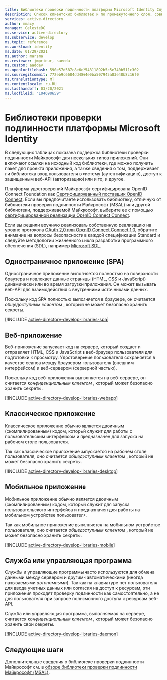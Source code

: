 ```yaml
---
title: Библиотеки проверки подлинности платформы Microsoft Identity Службы
description: Список клиентских библиотек и по промежуточного слоя, совместимых с платформой Microsoft Identity. Используйте эти библиотеки, чтобы добавить поддержку входа пользователя в систему и защищенный доступ к веб-API (авторизацию) в приложения.
services: active-directory
author: mmacy
manager: CelesteDG
ms.service: active-directory
ms.subservice: develop
ms.topic: reference
ms.workload: identity
ms.date: 01/29/2021
ms.author: marsma
ms.reviewer: jmprieur, saeeda
ms.custom: aaddev
ms.openlocfilehash: 590e57d587c8e6e254811892b5c5e740b511c302
ms.sourcegitcommit: 772eb9c6684dd4864e0ba507945a83e48b8c16f0
ms.translationtype: MT
ms.contentlocale: ru-RU
ms.lasthandoff: 03/20/2021
ms.locfileid: "104690659"
---
```

# <a name="microsoft-identity-platform-authentication-libraries"></a>Библиотеки проверки подлинности платформы Microsoft Identity

В следующих таблицах показана поддержка библиотеки проверки подлинности Майкрософт для нескольких типов приложений. Они включают ссылки на исходный код библиотеки, где можно получить пакет для проекта приложения, а также сведения о том, поддерживает ли библиотека вход пользователя в систему (аутентификацию), доступ к защищенным веб-API (авторизацию) или и то, и другое.

Платформа удостоверений Майкрософт сертифицирована OpenID Connect Foundation как [Сертифицированный поставщик OpenID Connect](https://openid.net/certification/). Если вы предпочитаете использовать библиотеку, отличную от библиотеки проверки подлинности Майкрософт (MSAL) или другой библиотеки, поддерживаемой Майкрософт, выберите ее с помощью [сертифицированной реализации OpenID Connect Connect](https://openid.net/developers/certified/).

Если вы решили вручную реализовать собственную реализацию на уровне протокола [OAuth 2,0 или OpenID Connect Connect 1,0](active-directory-v2-protocols.md), обратите внимание на вопросы безопасности в каждой спецификации Standard и следуйте методологии жизненного цикла разработки программного обеспечения (SDL), например [Microsoft SDL][Microsoft-SDL].

## <a name="single-page-application-spa"></a>Одностраничное приложение (SPA)

Одностраничное приложение выполняется полностью на поверхности браузера и извлекает данные страницы (HTML, CSS и JavaScript) динамически или во время загрузки приложения. Он может вызывать веб-API для взаимодействия с внутренними источниками данных.

Поскольку код SPA полностью выполняется в браузере, он считается *общедоступным клиентом* , который не может безопасно хранить секреты.

[!INCLUDE [active-directory-develop-libraries-spa](../../../includes/active-directory-develop-libraries-spa.md)]

## <a name="web-application"></a>Веб-приложение

Веб-приложение запускает код на сервере, который создает и отправляет HTML, CSS и JavaScript в веб-браузер пользователя для подготовки к просмотру. Удостоверение пользователя сохраняется в качестве сеанса между браузером пользователя (внешним интерфейсом) и веб-сервером (серверной частью).

Поскольку код веб-приложения выполняется на веб-сервере, он считается *конфиденциальным клиентом* , который может безопасно хранить секреты.

[!INCLUDE [active-directory-develop-libraries-webapp](../../../includes/active-directory-develop-libraries-webapp.md)]

## <a name="desktop-application"></a>Классическое приложение

Классическое приложение обычно является двоичным (скомпилированным) кодом, который служит для работы с пользовательским интерфейсом и предназначен для запуска на рабочем столе пользователя.

Так как классическое приложение запускается на рабочем столе пользователя, оно считается *общедоступным клиентом* , который не может безопасно хранить секреты.

[!INCLUDE [active-directory-develop-libraries-desktop](../../../includes/active-directory-develop-libraries-desktop.md)]

## <a name="mobile-application"></a>Мобильное приложение

Мобильное приложение обычно является двоичным (скомпилированным) кодом, который служит для запуска пользовательского интерфейса и предназначен для работы на мобильном устройстве пользователя.

Так как мобильное приложение выполняется на мобильном устройстве пользователя, оно считается *общедоступным клиентом* , который не может безопасно хранить секреты.

[!INCLUDE [active-directory-develop-libraries-mobile](../../../includes/active-directory-develop-libraries-mobile.md)]

## <a name="service--daemon"></a>Служба или управляющая программа

Службы и управляющие программы часто используются для обмена данными между сервером и другими автоматическими (иногда называемыми *автономными*). Так как на клавиатуре нет пользователя для ввода учетных данных или согласия на доступ к ресурсам, эти приложения проходят проверку подлинности как самостоятельно, а не для пользователя при запросе полномочного доступа к ресурсам веб-API.

Служба или управляющая программа, выполняемая на сервере, считается *конфиденциальным клиентом* , который может безопасно хранить свои секреты.

[!INCLUDE [active-directory-develop-libraries-daemon](../../../includes/active-directory-develop-libraries-daemon.md)]

## <a name="next-steps"></a>Следующие шаги

Дополнительные сведения о библиотеке проверки подлинности Майкрософт см. в [обзоре библиотеки проверки подлинности Майкрософт (MSAL)](msal-overview.md).

<!--Image references-->
[y]: ./media/common/yes.png
[n]: ./media/common/no.png

<!--Reference-style links -->
[AAD-App-Model-V2-Overview]: v2-overview.md
[Microsoft-SDL]: https://www.microsoft.com/securityengineering/sdl/
[preview-tos]: https://azure.microsoft.com/support/legal/preview-supplemental-terms/
